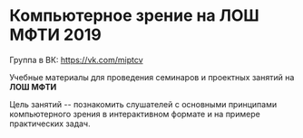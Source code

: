# Компьютерное зрение на ЛОШ МФТИ 2019

Группа в ВК: https://vk.com/miptcv

Учебные материалы для проведения семинаров и проектных занятий на **ЛОШ МФТИ** 

Цель занятий -- познакомить слушателей с основными принципами компьютерного зрения в интерактивном формате и на примере практических задач.

